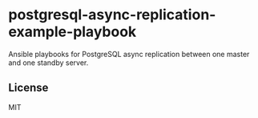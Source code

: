 postgresql-async-replication-example-playbook
=============================================

Ansible playbooks for PostgreSQL async replication between one master and one standby server.

## License
MIT
